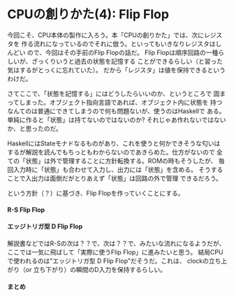 # CPUの創りかた(4): Flip Flop

今回こそ、CPU本体の製作に入ろう。本「CPUの創りかた」では、次にレジスタを
作る流れになっているのでそれに倣う。といってもいきなりレジスタはしんどい
ので、今回はその手前のFlip Flopの話だ。
Flip Flopは順序回路の一種らしいが、ざっくりいうと過去の状態を記憶する
ことができるらしい（と習った気はするがとっくに忘れていた）。
だから「レジスタ」は値を保持できるというわけだ。

さてここで、「状態を記憶する」にはどうしたらいいのか、というところで
固まってしまった。オブジェクト指向言語であれば、オブジェクト内に状態を
持つなんてのは普通にできてしまうので何も問題ないが、使うのはHaskellで
ある。単純に作ると「状態」は持てないのではないのか?
それじゃあ作れないではないか、と思ったのだ。

HaskellにはStateモナドなるものがあり、これを使うと何かできそうな匂いは
するが解説を読んでもちっともわからないのであきらめた。仕方がないので
全ての「状態」は外で管理することに方針転換する。ROMの時もそうしたが、
毎回入力時に「状態」も合わせて入力し、出力には「状態」を含める。
そうすることで入出力は面倒だがとりあえず「状態」は回路の外で管理
できるだろう。

という方針（？）に基づき、Flip Flopを作っていくことにする。

#### R-S Flip Flop



#### エッジトリガ型 D Flip Flop

解説書などではR-Sの次は？？で、次は？？で、みたいな流れになるようだが、
ここでは一気に飛ばして「実際に使うFlip Flop」に進みたいと思う。
結局CPUで使われるのは"エッジトリガ型 D Flip Flop"だそうだ。これは、
clockの立ち上がり（or 立ち下がり）の瞬間のD入力を保持するらしい。




#### まとめ



